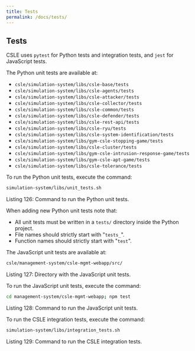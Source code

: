 ```yaml
---
title: Tests
permalink: /docs/tests/
---
```


## Tests

CSLE uses `pytest` for Python tests and integration tests, and `jest` for JavaScript tests.

The Python unit tests are available at:

- `csle/simulation-system/libs/csle-base/tests`
- `csle/simulation-system/libs/csle-agents/tests`
- `csle/simulation-system/libs/csle-attacker/tests`
- `csle/simulation-system/libs/csle-collector/tests`
- `csle/simulation-system/libs/csle-common/tests`
- `csle/simulation-system/libs/csle-defender/tests`
- `csle/simulation-system/libs/csle-rest-api/tests`
- `csle/simulation-system/libs/csle-ryu/tests`
- `csle/simulation-system/libs/csle-system-identification/tests`
- `csle/simulation-system/libs/gym-csle-stopping-game/tests`
- `csle/simulation-system/libs/csle-cluster/tests`
- `csle/simulation-system/libs/gym-csle-intrusion-response-game/tests`
- `csle/simulation-system/libs/gym-csle-apt-game/tests`
- `csle/simulation-system/libs/csle-tolerance/tests`

To run the Python unit tests, execute the command:

```bash
simulation-system/libs/unit_tests.sh
```

<p class="captionFig">
Listing 126: Command to run the Python unit tests.
</p>

When adding new Python unit tests note that:

- All unit tests must be written in a `tests/` directory inside the Python project.
- File names should strictly start with "`tests_`".
- Function names should strictly start with "`test`".

The JavaScript unit tests are available at:

```bash
csle/management-system/csle-mgmt-webapp/src/
```

<p class="captionFig">
Listing 127: Directory with the JavaScript unit tests.
</p>

To run the JavaScript unit tests, execute the command:

```bash
cd management-system/csle-mgmt-webapp; npm test
```

<p class="captionFig">
Listing 128: Command to run the JavaScript unit tests.
</p>

To run the CSLE integration tests, execute the command:

```bash
simulation-system/libs/integration_tests.sh
```

<p class="captionFig">
Listing 129: Command to run the CSLE integration tests.
</p>
